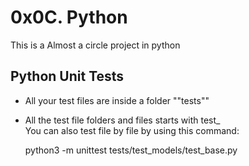 # 0x0C. Python

This is a Almost a circle project in python

Python Unit Tests
--------------------

- All your test files are inside a folder ""tests""
- All the test file folders and files starts with test\_ <br>
You can also test file by file by using this command:

	python3 -m unittest tests/test_models/test_base.py

